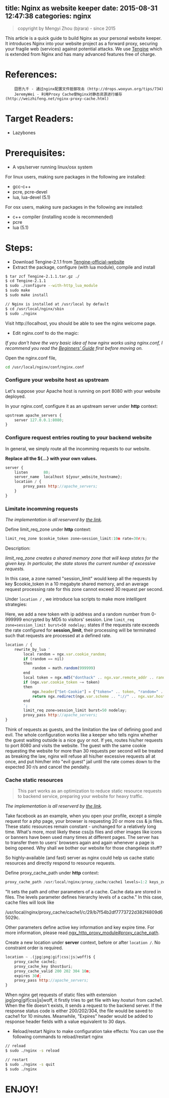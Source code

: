 title: Nginx as website keeper
date: 2015-08-31 12:47:38
categories: nginx
---
> copyright by Mengyi Zhou (bjrara) - since 2015
 
This article is a quick guide to build Nginx as your personal website keeper. It introduces Nginx into your website project as a forward proxy, securing your fragile web (services) against potential attacks. We use [Tengine](https://github.com/alibaba/tengine) which is extended from Nginx and has many advanced features free of charge.

References: 
======

		囧思九千 - 通过nginx配置文件抵御攻击 (http://drops.wooyun.org/tips/734) 
        JeremyWei - 利用Proxy Cache使Nginx对静态资源进行缓存 (http://weizhifeng.net/nginx-proxy-cache.html)

Target Readers: 
======
* Lazybones

Prerequisites:
======
* A vps/server running linux/osx system

For linux users, making sure packages in the following are installed:
* gcc-c++
* pcre, pcre-devel
* lua, lua-devel (5.1)

For osx users, making sure packages in the following are installed:
* c++ compiler (installing xcode is recommended)
* pcre
* lua (5.1)


Steps:
======
* Download Tengine-2.1.1 from [Tengine-official-website](http://tengine.taobao.org/download.html)
* Extract the package, configure (with lua module), compile and install
```sh
$ tar zcf Tengine-2.1.1.tar.gz ./
$ cd Tengine-2.1.1
$ sudo ./configure --with-http_lua_module
$ sudo make
$ sudo make install

// Nginx is installed at /usr/local by default
$ cd /usr/local/nginx/sbin
$ sudo ./nginx
```
Visit http://localhost, you should be able to see the nginx welcome page.

* Edit nginx.conf to do the magic:

*If you don't have the very basic idea of how nginx works using nginx.conf, I recommend you read the [Beginners' Guide](http://nginx.org/en/docs/beginners_guide.html) first before moving on.*

Open the nginx.conf file,
```sh
cd /usr/local/nginx/conf/nginx.conf
```

### Configure your website host as upstream
Let's suppose your Apache host is running on port 8080 with your website deployed.

In your nginx.conf, configure it as an upstream server under **http** context:
```javascript
upstream apache_servers {
    server 127.0.0.1:8080;
}
```

### Configure request entries routing to your backend website
In general, we simply route all the incomming requests to our website.

**Replace all the ${...} with your own values.**

```javascript
server {
    listen       80;
    server_name  localhost ${your_website_hostname};
    location / {
        proxy_pass http://apache_servers;
    }
}
```

### Limitate incomming requests
*The implementation is all reserverd by [the link](http://drops.wooyun.org/tips/734).*

Define limit_req_zone under **http** context:
```javascript
limit_req_zone $cookie_token zone=session_limit:10m rate=30r/s;
```
Description:

*limit_req_zone creates a shared memory zone that will keep states for the given key. In particular, the state stores the current number of excessive requests.*

In this case, a zone named "session_limit" would keep all the requests by key $cookie_token in a 10 megabyte shared memory, and an average request processing rate for this zone cannot exceed 30 request per second.

Under `location /` , we introduce lua scripts to make more intelligent strategies:

Here, we add a new token with ip address and a random number from 0-999999 encrypted by MD5 to visitors' session. Line `limit_req zone=session_limit burst=50 nodelay;` states if the requests rate exceeds the rate configured for **session_limit**, their processing will be terminated such that requests are processed at a defined rate.

```javascript
location / {
	rewrite_by_lua '
    	local random = ngx.var.cookie_random;
        if (random == nil)
        then
        	random = math.random(999999)
        end
        local token = ngx.md5("donthack" .. ngx.var.remote_addr .. random)
        if (ngx.var.cookie_token ~= token)
        then
        	ngx.header["Set-Cookie"] = {"token=" .. token, "random=" .. random}
            return ngx.redirect(ngx.var.scheme .. "://" .. ngx.var.host .. ngx.var.uri)
        end
        ';
        limit_req zone=session_limit burst=50 nodelay;
        proxy_pass http://apache_servers;
}
```

Think of requests as guests, and the limitation the law of defining good and evil. The whole configuration works like a keeper who tells nginx whether the guest waiting outside is a nice guy or not. If yes, routes his/her requests to port 8080 and visits the website. The guest with the same cookie requesting the website for more than 30 requests per second will be treated as breaking the law, nginx will refuse all his/her excessive requests all at once, and put him/her into "evil guest" jail until the rate comes down to the expected 30 r/s and cancel the pendalty.

### Cache static resources
> This part works as an optimization to reduce static resource requests to backend service, preparing your website for heavy traffic.

*The implementation is all reserverd by [the link](http://weizhifeng.net/nginx-proxy-cache.html).*

Take facebook as an example, when you open your profile, except a simple request for a php page, your browser is requesting 20 or more css & js files. These static resources remain constant - unchanged for a relatively long time. What's more, most likely these css/js files and other images like icons or banners have been used many times at different pages. The server has to transfer them to users' browsers again and again whenever a page is being opened. Why shall we bother our website for those changeless stuff?

So highly-available (and fast) server as nginx could help us cache static resources and directly respond to resource requests.

Define proxy_cache_path under **http** context:
```javascript
proxy_cache_path /usr/local/nginx/proxy_cache/cache1 levels=1:2 keys_zone=cache1:100m inactive=1d max_size=10g;
```

"It sets the path and other parameters of a cache. Cache data are stored in files.  The levels parameter defines hierarchy levels of a cache." In this case, cache files will look like

/usr/local/nginx/proxy_cache/cache1/c/29/b7f54b2df7773722d382f4809d65029c.

Other parameters define active key information and key expire time. For more information, please read [ngx_http_proxy_module#proxy_cache_path](http://nginx.org/en/docs/http/ngx_http_proxy_module.html#proxy_cache_path).

Create a new location under **server** context, before or after `location /`. No constraint order is required.

```javascript
location ~ .(jpg|png|gif|css|js|woff)$ {
	proxy_cache cache1;
    proxy_cache_key $host$uri;
    proxy_cache_valid 200 202 304 10m;
    expires 30d;
    proxy_pass http://apache_servers;
}
```

When nginx get requests of static files with extension jpg|png|gif|css|js|woff, it firstly tries to get file with key $host$uri from cache1. When the file doesn't exists, it sends a request to the backend server. If the response status code is either 200/202/304, the file would be saved to cache1 for 10 minutes. Meanwhile, "Expires" header would be added to response header fields with a value equivalent to 30 days.

* Reload/restart Nginx to make configuration take effects:
You can use the following commands to reload/restart nginx
```sh
// reload
$ sudo ./nginx -s reload

// restart
$ sudo ./nginx -s quit
$ sudo ./nginx
```

ENJOY!
===